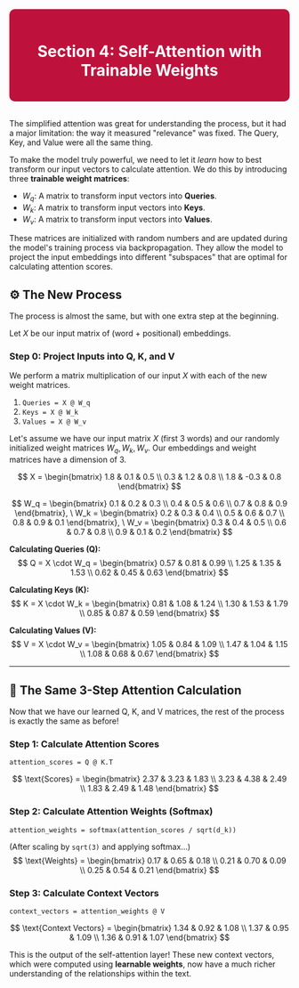 <div style="background-color:#BE123C; padding:20px; border-radius:10px; color:white;">
  <h1 align="center">Section 4: Self-Attention with Trainable Weights</h1>
</div>
<br>

The simplified attention was great for understanding the process, but it had a major limitation: the way it measured "relevance" was fixed. The Query, Key, and Value were all the same thing.

To make the model truly powerful, we need to let it *learn* how to best transform our input vectors to calculate attention. We do this by introducing three **trainable weight matrices**:

* $W_q$: A matrix to transform input vectors into **Queries**.
* $W_k$: A matrix to transform input vectors into **Keys**.
* $W_v$: A matrix to transform input vectors into **Values**.

These matrices are initialized with random numbers and are updated during the model's training process via backpropagation. They allow the model to project the input embeddings into different "subspaces" that are optimal for calculating attention scores.

## ⚙️ The New Process

The process is almost the same, but with one extra step at the beginning.

Let $X$ be our input matrix of (word + positional) embeddings.

### Step 0: Project Inputs into Q, K, and V
We perform a matrix multiplication of our input $X$ with each of the new weight matrices.

1.  `Queries = X @ W_q`
2.  `Keys = X @ W_k`
3.  `Values = X @ W_v`

Let's assume we have our input matrix $X$ (first 3 words) and our randomly initialized weight matrices $W_q, W_k, W_v$. Our embeddings and weight matrices have a dimension of 3.

$$
X = \begin{bmatrix}
1.8 & 0.1 & 0.5 \\
0.3 & 1.2 & 0.8 \\
1.8 & -0.3 & 0.8
\end{bmatrix}
$$

$$
W_q = \begin{bmatrix} 0.1 & 0.2 & 0.3 \\ 0.4 & 0.5 & 0.6 \\ 0.7 & 0.8 & 0.9 \end{bmatrix},
\ W_k = \begin{bmatrix} 0.2 & 0.3 & 0.4 \\ 0.5 & 0.6 & 0.7 \\ 0.8 & 0.9 & 0.1 \end{bmatrix},
\ W_v = \begin{bmatrix} 0.3 & 0.4 & 0.5 \\ 0.6 & 0.7 & 0.8 \\ 0.9 & 0.1 & 0.2 \end{bmatrix}
$$

**Calculating Queries (Q):**
$$
Q = X \cdot W_q =
\begin{bmatrix}
0.57 & 0.81 & 0.99 \\
1.25 & 1.35 & 1.53 \\
0.62 & 0.45 & 0.63
\end{bmatrix}
$$

**Calculating Keys (K):**
$$
K = X \cdot W_k =
\begin{bmatrix}
0.81 & 1.08 & 1.24 \\
1.30 & 1.53 & 1.79 \\
0.85 & 0.87 & 0.59
\end{bmatrix}
$$

**Calculating Values (V):**
$$
V = X \cdot W_v =
\begin{bmatrix}
1.05 & 0.84 & 1.09 \\
1.47 & 1.04 & 1.15 \\
1.08 & 0.68 & 0.67
\end{bmatrix}
$$

---

## 🔁 The Same 3-Step Attention Calculation

Now that we have our learned Q, K, and V matrices, the rest of the process is exactly the same as before!

### Step 1: Calculate Attention Scores
`attention_scores = Q @ K.T`

$$
\text{Scores} =
\begin{bmatrix}
2.37 & 3.23 & 1.83 \\
3.23 & 4.38 & 2.49 \\
1.83 & 2.49 & 1.48
\end{bmatrix}
$$

### Step 2: Calculate Attention Weights (Softmax)
`attention_weights = softmax(attention_scores / sqrt(d_k))`

(After scaling by `sqrt(3)` and applying softmax...)
$$
\text{Weights} =
\begin{bmatrix}
0.17 & 0.65 & 0.18 \\
0.21 & 0.70 & 0.09 \\
0.25 & 0.54 & 0.21
\end{bmatrix}
$$

### Step 3: Calculate Context Vectors
`context_vectors = attention_weights @ V`

$$
\text{Context Vectors} =
\begin{bmatrix}
1.34 & 0.92 & 1.08 \\
1.37 & 0.95 & 1.09 \\
1.36 & 0.91 & 1.07
\end{bmatrix}
$$

This is the output of the self-attention layer! These new context vectors, which were computed using **learnable weights**, now have a much richer understanding of the relationships within the text.